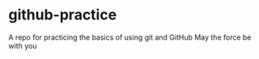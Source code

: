 # github-practice
A repo for practicing the basics of using git and GitHub
May the force be with you 
